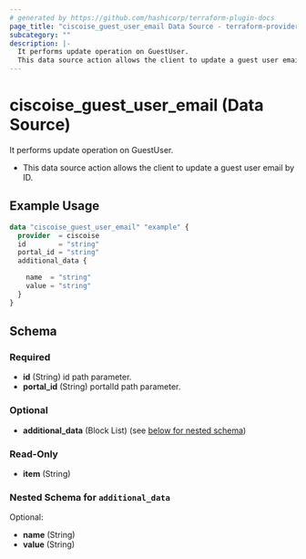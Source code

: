 ```yaml
---
# generated by https://github.com/hashicorp/terraform-plugin-docs
page_title: "ciscoise_guest_user_email Data Source - terraform-provider-ciscoise"
subcategory: ""
description: |-
  It performs update operation on GuestUser.
  This data source action allows the client to update a guest user email by ID.
---
```


# ciscoise_guest_user_email (Data Source)

It performs update operation on GuestUser.

- This data source action allows the client to update a guest user email by ID.

## Example Usage

```terraform
data "ciscoise_guest_user_email" "example" {
  provider  = ciscoise
  id        = "string"
  portal_id = "string"
  additional_data {

    name  = "string"
    value = "string"
  }
}
```

<!-- schema generated by tfplugindocs -->
## Schema

### Required

- **id** (String) id path parameter.
- **portal_id** (String) portalId path parameter.

### Optional

- **additional_data** (Block List) (see [below for nested schema](#nestedblock--additional_data))

### Read-Only

- **item** (String)

<a id="nestedblock--additional_data"></a>
### Nested Schema for `additional_data`

Optional:

- **name** (String)
- **value** (String)



